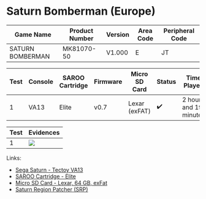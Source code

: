 # Saturn Bomberman (Europe)

| Game Name        | Product Number | Version | Area Code | Peripheral Code |
| ---------------- | -------------- | ------- | --------- | --------------- |
| SATURN BOMBERMAN | MK81070-50     | V1.000  | E         | JT              |

| Test | Console | SAROO Cartridge | Firmware | Micro SD Card | Status             | Time Played            |
| ---- | ------- | --------------- | -------- | ------------- | ------------------ | ---------------------- |
| 1    | VA13    | Elite           | v0.7     | Lexar (exFAT) | :heavy_check_mark: | 2 hours and 19 minutes |

| Test | Evidences                                                                                        |
| ---- | ------------------------------------------------------------------------------------------------ |
| 1    | [![](https://img.youtube.com/vi/fJ694BZKeRk/0.jpg)](https://www.youtube.com/watch?v=fJ694BZKeRk) |

Links:

- [Sega Saturn - Tectoy VA13](../../../../Info/Consoles/VA13/README.md)
- [SAROO Cartridge - Elite](../../../../Info/Cartridges/GuangzhouSanStarOnlineShop/1.6/README.md)
- [Micro SD Card - Lexar, 64 GB, exFat](../../../../Info/SdCards/Lexar/64GB/exfat/README.md)
- [Saturn Region Patcher (SRP)](https://segaxtreme.net/resources/saturn-region-patcher.81/download)
